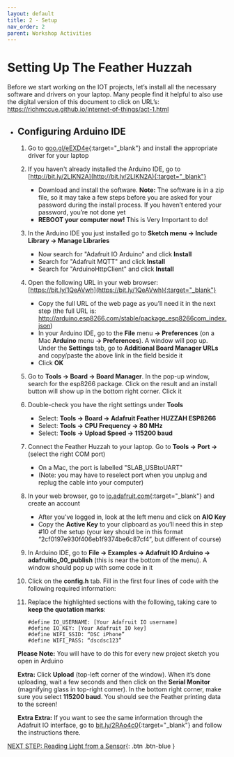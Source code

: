 ```yaml
---
layout: default
title: 2 - Setup
nav_order: 2
parent: Workshop Activities
---
```


# Setting Up The Feather Huzzah

Before we start working on the IOT projects, let’s install all the necessary software and drivers on your laptop. Many people find it helpful to also use the digital version of this document to click on URL’s: https://richmccue.github.io/internet-of-things/act-1.html

*   ## Configuring Arduino IDE
    1.  Go to [goo.gl/eEXD4e](goo.gl/eEXD4e){:target="_blank"} and install the appropriate driver for your laptop
    2.  If you haven't already installed the Arduino IDE, go to [http://bit.ly/2LIKN2A](http://bit.ly/2LIKN2A){:target="_blank"}
        -   Download and install the software. **Note:** The software is in a zip file, so it may take a few steps before you are asked for your password during the install process. If you haven’t entered your password, you’re not done yet
        -   **REBOOT your computer now!** This is Very Important to do!
    3.  In the Arduino IDE you just installed go to **Sketch menu -> Include Library -> Manage Libraries**
        -   Now search for "Adafruit IO Arduino" and click **Install**
        -   Search for "Adafruit MQTT" and click **Install**
        -   Search for "ArduinoHttpClient" and click **Install**
    4.  Open the following URL in your web browser: [https://bit.ly/1QeAVwh](https://bit.ly/1QeAVwh){:target="_blank"}
        -   Copy the full URL of the web page as you’ll need it in the next step (the full URL is: http://arduino.esp8266.com/stable/package_esp8266com_index.json)
        -   In your Arduino IDE, go to the **File** menu **-> Preferences** (on a Mac **Arduino** menu **-> Preferences**). A window will pop up. Under the **Settings** tab, go to **Additional Board Manager URLs** and copy/paste the above link in the field beside it
        -   Click **OK**
    5.  Go to **Tools -> Board -> Board Manager**. In the pop-up window, search for the esp8266 package. Click on the result and an install button will show up in the bottom right corner. Click it
    6.  Double-check you have the right settings under **Tools**
        -   Select: **Tools -> Board -> Adafruit Feather HUZZAH ESP8266**
        -   Select: **Tools -> CPU Frequency -> 80 MHz**
        -   Select: **Tools -> Upload Speed -> 115200 baud**
    7.  Connect the Feather Huzzah to your laptop. Go to **Tools -> Port ->** (select the right COM port)
        -   On a Mac, the port is labelled "SLAB_USBtoUART"
        -   (Note: you may have to reselect port when you unplug and replug the cable into your computer)
    8.  In your web browser, go to [io.adafruit.com](io.adafruit.com){:target="_blank"} and create an account
        -   After you’ve logged in, look at the left menu and click on **AIO Key**
        -   Copy the **Active Key** to your clipboard as you’ll need this in step #10 of the setup (your key should be in this format “2cf0197e930f406eb1f9374be6c87cf4”, but different of course)
    9.  In Arduino IDE, go to **File -> Examples -> Adafruit IO Arduino -> adafruitio_00_publish** (this is near the bottom of the menu). A window should pop up with some code in it
    10.  Click on the **config.h** tab. Fill in the first four lines of code with the following required information:
    11.  Replace the highlighted sections with the following, taking care to **keep the quotation marks**:

         ```
         #define IO_USERNAME: [Your Adafruit IO username]
         #define IO_KEY: [Your Adafruit IO key]
         #define WIFI_SSID: “DSC iPhone”
         #define WIFI_PASS: “dscdsc123”
         ```

    **Please Note:** You will have to do this for every new project sketch you open in Arduino

    **Extra:** Click **Upload** (top-left corner of the window). When it’s done uploading, wait a few seconds and then click on the **Serial Monitor** (magnifying glass in top-right corner). In the bottom right corner, make sure you select **115200 baud**. You should see the Feather printing data to the screen!

    **Extra Extra:** If you want to see the same information through the Adafruit IO interface, go to [bit.ly/2RAo4c0](bit.ly/2RAo4c0){:target="_blank"} and follow the instructions there.

[NEXT STEP: Reading Light from a Sensor](act-2.html){: .btn .btn-blue }
